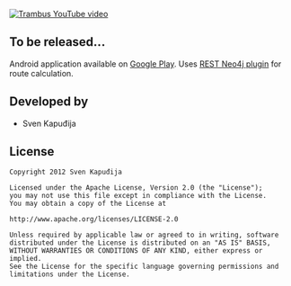 [![Trambus YouTube video](http://i.imgur.com/57RWg4A.jpg)](http://www.youtube.com/watch?v=Xe3HlAtrAII)

To be released...
-----

Android application available on [Google Play](https://play.google.com/store/apps/details?id=com.svebee.trambus). Uses
[REST Neo4j plugin](https://github.com/svenkapudija/Trambus-Neo4j) for route calculation.

Developed by
------------
* Sven Kapuđija

License
-------

    Copyright 2012 Sven Kapuđija
    
    Licensed under the Apache License, Version 2.0 (the "License");
    you may not use this file except in compliance with the License.
    You may obtain a copy of the License at
    
    http://www.apache.org/licenses/LICENSE-2.0
    
    Unless required by applicable law or agreed to in writing, software
    distributed under the License is distributed on an "AS IS" BASIS,
    WITHOUT WARRANTIES OR CONDITIONS OF ANY KIND, either express or implied.
    See the License for the specific language governing permissions and
    limitations under the License.
